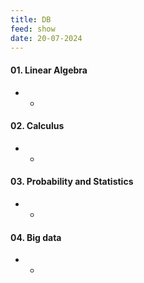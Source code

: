 ```yaml
---
title: DB
feed: show
date: 20-07-2024
---
```

#### 01. Linear Algebra

- -
#### 02. Calculus

- -
#### 03. Probability and Statistics

- -

#### 04. Big data

- -